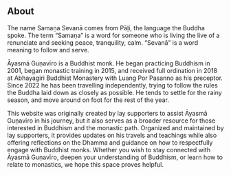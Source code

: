 ## About

The name Samaṇa Sevanā comes from Pāḷi, the language the Buddha spoke. The term “Samaṇa” is a word for someone who is living the live of a renunciate and seeking peace, tranquility, calm. “Sevanā” is a word meaning to follow and serve.

Āyasmā Guṇavīro is a Buddhist monk. He began practicing Buddhism in 2001, began monastic training in 2015, and received full ordination in 2018 at Abhayagiri Buddhist Monastery with Luang Por Pasanno as his preceptor. Since 2022 he has been travelling independently, trying to follow the rules the Buddha laid down as closely as possible. He tends to settle for the rainy season, and move around on foot for the rest of the year.

This website was originally created by lay supporters to assist Āyasmā Guṇavīro in his journey, but it also serves as a broader resource for those interested in Buddhism and the monastic path. Organized and maintained by lay supporters, it provides updates on his travels and teachings while also offering reflections on the Dhamma and guidance on how to respectfully engage with Buddhist monks. Whether you wish to stay connected with Āyasmā Guṇavīro, deepen your understanding of Buddhism, or learn how to relate to monastics, we hope this space proves helpful.
